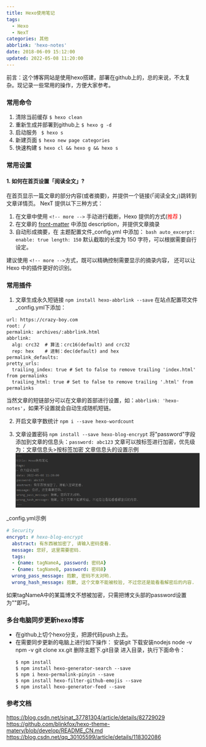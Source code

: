 ```yaml
---
title: Hexo使用笔记
tags:
  - Hexo
  - NexT
categories: 其他
abbrlink: 'hexo-notes'
date: 2018-06-09 15:12:00
updated: 2022-05-08 11:20:00
---
```

<div class="note info">前言：这个博客网站是使用hexo搭建，部署在github上的，总的来说，不太复杂。现记录一些常用的操作，方便大家参考。</div>

### 常用命令
1. 清除当前缓存		` $ hexo clean `
2. 重新生成并部署到github上		` $ hexo g -d `
3. 启动服务		` $ hexo s`
4. 新建页面		` $ hexo new page categories `
5. 快速构建		` $ hexo cl && hexo g && hexo s `

### 常用设置
#### 1. 如何在首页设置「阅读全文」? 
   在首页显示一篇文章的部分内容(或者摘要)，并提供一个链接(「阅读全文」)跳转到文章详情页。 NexT 提供以下三种方式：

   1. 在文章中使用 `<!-- more -->` 手动进行截断，Hexo 提供的方式(<font color="#FF0000">推荐</font> )
   2. 在文章的 [front-matter](https://hexo.io/docs/front-matter.html) 中添加 description，并提供文章摘录
   3. 自动形成摘要，在 主题配置文件_config.yml 中添加：
    ``` bash
        auto_excerpt:
          enable: true
          length: 150
    ```
默认截取的长度为 150 字符，可以根据需要自行设定。
		
建议使用 `<!-- more -->`方式，既可以精确控制需要显示的摘录内容， 还可以让 Hexo 中的插件更好的识别。	

### 常用插件
1. 文章生成永久短链接
`npm install hexo-abbrlink --save`
在站点配置项文件_config.yml下添加：
```
url: https://crazy-boy.com
root: /
permalink: archives/:abbrlink.html
abbrlink:
  alg: crc32  # 算法：crc16(default) and crc32
  rep: hex    # 进制：dec(default) and hex
permalink_defaults:
pretty_urls:
  trailing_index: true # Set to false to remove trailing 'index.html' from permalinks
  trailing_html: true # Set to false to remove trailing '.html' from permalinks
```
当然文章的短链部分可以在文章的首部进行设置，如：`abbrlink: 'hexo-notes'`，如果不设置就会自动生成随机短链。

2. 开启文章字数统计
`npm i --save hexo-wordcount`

3. 文章设置密码
`npm install --save hexo-blog-encrypt`
将"password"字段添加到文章的信息头：`password: abc123`
文章可以按标签进行加密，优先级为：文章信息头>按标签加密
文章信息头的设置示例
![](/images/hexo_notes_2.png)

_config.yml示例
```yaml
# Security
encrypt: # hexo-blog-encrypt
  abstract: 有东西被加密了, 请输入密码查看.
  message: 您好, 这里需要密码.
  tags:
  - {name: tagNameA, password: 密码A}
  - {name: tagNameB, password: 密码B}
  wrong_pass_message: 抱歉, 密码不太对哟.
  wrong_hash_message: 抱歉, 这个文章不能被校验, 不过您还是能看看解密后的内容.
```
如果tagNameA中的某篇博文不想被加密，只需把博文头部的password设置为""即可。

### 多台电脑同步更新hexo博客
- 在github上切个hexo分支，把源代码push上去。
- 在需要同步更新的电脑上进行如下操作：
    安装git
    下载安装nodejs
    node -v
    npm -v
    git clone xx.git
    删除主题下.git目录
    进入目录，执行下面命令：
    ```
    $ npm install
    $ npm install hexo-generator-search --save
    $ npm i hexo-permalink-pinyin --save
    $ npm install hexo-filter-github-emojis --save
    $ npm install hexo-generator-feed --save
    ```
  
### 参考文档
https://blog.csdn.net/sinat_37781304/article/details/82729029
https://github.com/blinkfox/hexo-theme-matery/blob/develop/README_CN.md
https://blog.csdn.net/qq_30105599/article/details/118302086